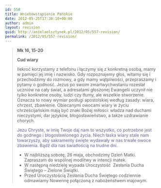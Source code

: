 ```yaml
---
id: 558
title: Wniebowstąpienie Pańskie
date: 2012-05-25T17:30:10+00:00
author: admin
layout: revision
guid: http://anielaolsztynek.pl/2012/05/557-revision/
permalink: /2012/05/557-revision/
---
```

> **Mk 16, 15-20**
> 
> **Cud wiary**
> 
> Ilekroć korzystamy z telefonu i łączymy się z konkretną osobą, mamy w pamięci jej imię i nazwisko. Gdy rozpoznajemy głos, witamy się i przechodzimy do rozmowy, a gdy mamy wątpliwości, przepraszamy i pytamy o godność. Jezus po swoim zmartwychwstaniu rozesłał uczniów na cały świat, a adresatami głoszonej Ewangelii uczynił nie tylko konkretne osoby, ludzi czy tłumy, ale wszelkie stworzenie. Oznacza to nowy wymiar posługi apostolskiej według zasady: wiara, chrzest, zbawienie. Obiecanymi owocami wiary w życiu chrześcijańskim mają być znaki Bożej miłości: władza nad duchami nieczystymi, dar języków, błogosławieństwo, a także uzdrawianie chorych.
> 
> <span style="color: #666699;">Jezu Chryste, w imię Twoje daj nam to wszystko, co potrzebne jest do godnego i błogosławionego życia. Niech łaska wiary stale nam towarzyszy, aby sakramenty święte wydawały w nas trwałe owoce zbawienia. Bądź dla nas światłością na trudne dni.</span>
> 
>   * <span style="font-style: normal;">W najbliższą sobotę, 26 maja, obchodzimy Dzień Matki. Zapraszam do wspólnej modlitwy w intencji matek.</span>
>   * <span style="font-style: normal;">W następną niedzielę wypada Uroczystość  Zesłania Ducha Świętego &#8211; Zielone Świątki.</span>
>   * <span style="font-style: normal;">Przed Uroczystością Zesłania Ducha Świętego codziennie odmawiamy Nowennę połączoną z nabożeństwem majowym.</span>

<span style="color: #666699;"><br /> </span>